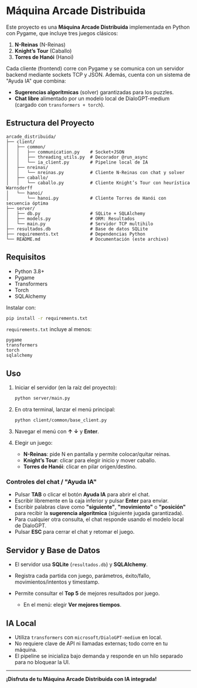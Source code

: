 # Máquina Arcade Distribuida

Este proyecto es una **Máquina Arcade Distribuida** implementada en Python con Pygame, que incluye tres juegos clásicos:

1. **N-Reinas** (N-Reinas)
2. **Knight’s Tour** (Caballo)
3. **Torres de Hanói** (Hanoi)

Cada cliente (frontend) corre con Pygame y se comunica con un servidor backend mediante sockets TCP y JSON. Además, cuenta con un sistema de "Ayuda IA" que combina:

* **Sugerencias algorítmicas** (solver) garantizadas para los puzzles.
* **Chat libre** alimentado por un modelo local de DialoGPT-medium (cargado con `transformers + torch`).

## Estructura del Proyecto

```
arcade_distribuida/
├── client/
│   ├── common/
│   │   ├── communication.py    # Socket+JSON
│   │   ├── threading_utils.py  # Decorador @run_async
│   │   └── ia_client.py        # Pipeline local de IA
│   ├── nreinas/
│   │   └── nreinas.py          # Cliente N-Reinas con chat y solver
│   ├── caballo/
│   │   └── caballo.py          # Cliente Knight’s Tour con heurística Warnsdorff
│   └── hanoi/
│       └── hanoi.py            # Cliente Torres de Hanói con secuencia óptima
├── server/
│   ├── db.py                   # SQLite + SQLAlchemy
│   ├── models.py               # ORM: Resultados
│   └── main.py                 # Servidor TCP multihilo
├── resultados.db               # Base de datos SQLite
├── requirements.txt            # Dependencias Python
└── README.md                   # Documentación (este archivo)
```

## Requisitos

* Python 3.8+
* Pygame
* Transformers
* Torch
* SQLAlchemy

Instalar con:

```bash
pip install -r requirements.txt
```

`requirements.txt` incluye al menos:

```
pygame
transformers
torch
sqlalchemy
```

## Uso

1. Iniciar el servidor (en la raíz del proyecto):

   ```bash
   python server/main.py
   ```
2. En otra terminal, lanzar el menú principal:

   ```bash
   python client/common/base_client.py
   ```
3. Navegar el menú con **↑ ↓** y **Enter**.
4. Elegir un juego:

   * **N-Reinas**: pide N en pantalla y permite colocar/quitar reinas.
   * **Knight’s Tour**: clicar para elegir inicio y mover caballo.
   * **Torres de Hanói**: clicar en pilar origen/destino.

### Controles del chat / "Ayuda IA"

* Pulsar **TAB** o clicar el botón **Ayuda IA** para abrir el chat.
* Escribir libremente en la caja inferior y pulsar **Enter** para enviar.
* Escribir palabras clave como **"siguiente"**, **"movimiento"** o **"posición"** para recibir la **sugerencia algorítmica** (siguiente jugada garantizada).
* Para cualquier otra consulta, el chat responde usando el modelo local de DialoGPT.
* Pulsar **ESC** para cerrar el chat y retomar el juego.

## Servidor y Base de Datos

* El servidor usa **SQLite** (`resultados.db`) y **SQLAlchemy**.
* Registra cada partida con juego, parámetros, éxito/fallo, movimientos/intentos y timestamp.
* Permite consultar el **Top 5** de mejores resultados por juego.

  * En el menú: elegir **Ver mejores tiempos**.

## IA Local

* Utiliza `transformers` con `microsoft/DialoGPT-medium` en local.
* No requiere clave de API ni llamadas externas; todo corre en tu máquina.
* El pipeline se inicializa bajo demanda y responde en un hilo separado para no bloquear la UI.

---

**¡Disfruta de tu Máquina Arcade Distribuida con IA integrada!**
